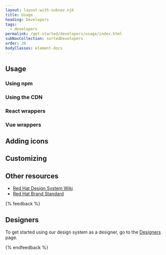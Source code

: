```yaml
---
layout: layout-with-subnav.njk
title: Usage
heading: Developers
tags:
  - developers
permalink: /get-started/developers/usage/index.html
subNavCollection: sortedDevelopers
order: 20
bodyClasses: element-docs
---
```


## Usage

### Using npm

### Using the CDN

### React wrappers

### Vue wrappers

## Adding icons

## Customizing

## Other resources

- [Red Hat Design System Wiki](https://github.com/RedHat-UX/red-hat-design-system/wiki)
- [Red Hat Brand Standard](https://www.redhat.com/en/about/brand/standards)

{% feedback %}
  <h2>Designers</h2>
  <p>To get started using our design system as a designer, go to the <a href="get-started/designers">Designers</a> page.</p>
{% endfeedback %}